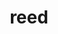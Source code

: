 ---
category: 4-letters
denotation: null
name: reed
reference_link: https://www.etymonline.com/word/reed
root_language: null
root_name: null
title: reed
type: free
word_sums:
- respelling: reed
  sum: 'Reed + '
---